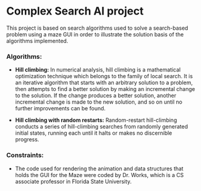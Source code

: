 # Complex Search AI project

This project is based on search algorithms used to solve a search-based problem using a maze GUI in order to 
illustrate the solution basis of the algorithms implemented.

### Algorithms:

* **Hill climbing:** In numerical analysis, hill climbing is a mathematical optimization technique which belongs to 
the family of local search. It is an iterative algorithm that starts with an arbitrary solution to a problem, 
then attempts to find a better solution by making an incremental change to the solution. If the change produces a 
better solution, another incremental change is made to the new solution, and so on until no further improvements can 
be found.


* **Hill climbing with random restarts:** Random-restart hill-climbing conducts a series of hill-climbing searches from 
randomly generated initial states, running each until it halts or makes no discernible progress.


### Constraints:

* The code used for rendering the animation and data structures that holds the GUI for the Maze were coded by Dr. Works,
which is a CS associate professor in Florida State University.
